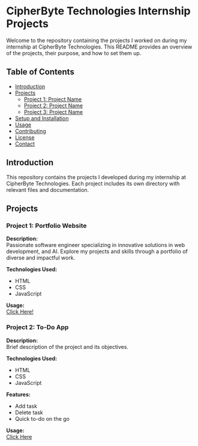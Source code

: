 # CipherByte Technologies Internship Projects

Welcome to the repository containing the projects I worked on during my internship at CipherByte Technologies. This README provides an overview of the projects, their purpose, and how to set them up.

## Table of Contents

- [Introduction](#introduction)
- [Projects](#projects)
  - [Project 1: Project Name](#project-1-project-name)
  - [Project 2: Project Name](#project-2-project-name)
  - [Project 3: Project Name](#project-3-project-name)
- [Setup and Installation](#setup-and-installation)
- [Usage](#usage)
- [Contributing](#contributing)
- [License](#license)
- [Contact](#contact)

## Introduction

This repository contains the projects I developed during my internship at CipherByte Technologies. Each project includes its own directory with relevant files and documentation.

## Projects

### Project 1: Portfolio Website

**Description:**  
Passionate software engineer specializing in innovative solutions in web development, and AI. Explore my projects and skills through a portfolio of diverse and impactful work.

**Technologies Used:**  
- HTML
- CSS
- JavaScript


**Usage:**  
<a href="#">Click Here!</a>

### Project 2: To-Do App

**Description:**  
Brief description of the project and its objectives.

**Technologies Used:**  
- HTML
- CSS
- JavaScript

**Features:**  
- Add task
- Delete task
- Quick to-do on the go 

**Usage:**  
<a href= "#">Click Here</a>
